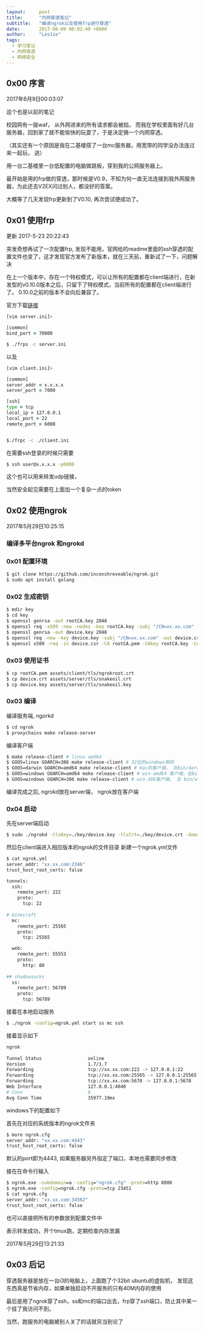 ```yaml
---
layout:		post
title:		"内网穿透笔记"
subtitle:	"编译ngrok以及使用frp进行穿透"
date:		2017-06-09 00:02:40 +0800
author:		"Les1ie"
tags: 
  - 学习笔记
  - 内网穿透
  - 网络安全
---
```


## 0x00 序言
2017年6月9日00:03:07

这个也是以前的笔记

校园网有一层waf， 从外网进来的所有请求都会被掐， 而我在学校里面有好几台服务器，回到家了就不能愉快的玩耍了，于是决定搞一个内网穿透。

（其实还有一个原因是我在二基楼搭了一台mc服务器，用宽带的同学没办法连过来一起玩， 逃）

用一台二基楼里一台低配置的电脑做跳板，穿到我的公网服务器上。

最开始是用的frp做的穿透，那时候是V0.9，不知为何一直无法连接到我外网服务器，为此还去V2EX问过别人，都没好的答案。

大概等了几天发现frp更新到了V0.10, 再次尝试便成功了。
## 0x01 使用frp


更新 2017-5-23 20:22:43

突发奇想再试了一次配置frp, 发现不能用，官网给的readme里面的ssh穿透的配置文件也变了，这才发现官方发布了新版本，就在三天前，重新试了一下，问题解决

在上一个版本中，存在一个特权模式，可以让所有的配置都在client端进行，在新发型的v0.10.0版本之后，只留下了特权模式，当前所有的配置都在client端进行了。
0.10.0之前的版本不会向后兼容了。


官方下载[链接](https://github.com/fatedier/frp/releases)

```zsh
[vim server.ini]>

[common]
bind_port = 70000

$ ./frps -c server.ini
```
以及
```zsh
[vim client.ini]>

[common]
server_addr = x.x.x.x
server_port = 7000

[ssh]
type = tcp
local_ip = 127.0.0.1
local_port = 22
remote_port = 6000


$./frpc -c ./client.ini
```

在需要ssh登录的时候只需要
```bash
$ ssh user@x.x.x.x -p6000
```

这个也可以用来转发udp链接，

当然安全起见需要在上面加一个复杂一点的token


## 0x02 使用ngrok
2017年5月29日10:25:15

### 编译多平台ngrok 和ngrokd

### 0x01 配置环境
```bash
$ git clone https://github.com/inconshreveable/ngrok.git
$ sudo apt install golang
```

### 0x02 生成密钥
```bash
$ mdir key
$ cd key
$ openssl genrsa -out rootCA.key 2048
$ openssl req -x509 -new -nodes -key rootCA.key -subj "/CN=xx.xx.com" -days 5000 -out rootCA.pem
$ openssl genrsa -out device.key 2048
$ openssl req -new -key device.key -subj "/CN=xx.xx.com" -out device.csr
$ openssl x509 -req -in device.csr -CA rootCA.pem -CAkey rootCA.key -CAcreateserial -out device.crt -days 5000
```
### 0x03 使用证书
```bash
$ cp rootCA.pem assets/client/tls/ngrokroot.crt
$ cp device.crt assets/server/tls/snakeoil.crt
$ cp device.key assets/server/tls/snakeoil.key
```

### 0x03 编译
编译服务端, ngorkd
```bash
$ cd ngrok
$ proxychains make release-server
```
编译客户端
```bash
$ make release-client # linux amd64 
$ GOOS=linux GOARCH=386 make release-client # 32位的windows用的
$ GOOS=darwin GOARCH=amd64 make release-client # mac的客户端， 在bin/darwin下面
$ GOOS=windows GOARCH=amd64 make release-client # win-amd64 客户端，在bin/win64下面
$ GOOS=windows GOARCH=386 make release-client # win-386客户端， 在 bin/win32下面
```




编译完成之后, ngrokd放在server端， ngrok放在客户端

### 0x04 启动

先在server端启动
```bash
$ sudo ./ngrokd -tlsKey=./key/device.key -tlsCrt=./key/device.crt -domain=xx.xx.com -tunnelAddr=:2346
```

然后在client端进入相应版本的ngrok的文件目录
新建一个ngrok.yml文件
```bash
$ cat ngrok.yml 
server_addr: "xx.xx.com:2346"
trust_host_root_certs: false

tunnels:
  ssh:
    remote_port: 222
    proto:
      tcp: 22
    
# minecraft
  mc:
    remote_port: 25565
    proto: 
      tcp: 25565

  web:
    remote_port: 55553
    proto: 
      http: 80
      
## shadowsocks
  ss:
    remote_port: 56789
    proto:
      tcp: 56789
```

接着在本地启动服务
```bash
$ ./ngrok -config=ngrok.yml start ss mc ssh
```
接着显示如下
```bash
ngrok                                                                                                                                                  (Ctrl+C to quit)
                                                                                                                                                                       
Tunnel Status                 online                                                                                                                                   
Version                       1.7/1.7                                                                                                                                  
Forwarding                    tcp://xx.xx.com:222 -> 127.0.0.1:22                                                                                              
Forwarding                    tcp://xx.xx.com:25565 -> 127.0.0.1:25565                                                                                         
Forwarding                    tcp://xx.xx.com:5678 -> 127.0.0.1:5678                                                                                        
Web Interface                 127.0.0.1:4040                                                                                                                           
# Conn                        8                                                                                                                                        
Avg Conn Time                 35977.19ms                                                                                                                               

```

windows下的配置如下

首先在对应的系统版本的ngrok文件夹
```cmd
$ more ngrok.cfg
server_addr: "xx.xx.com:4443"
trust_host_root_certs: false
```
默认的port即为4443, 如果服务器另外指定了端口，本地也需要同步修改

接在在命令行输入
```cmd
$ ngrok.exe -subdomain=a -config="ngrok.cfg" -proto=http 8080 
$ ngrok.exe -config=ngrok.cfg -proto=tcp 23451
$ cat ngrok.cfg
server_addr: "xx.xx.com:34562"
trust_host_root_certs: false
```
也可以直接把所有的参数放到配置文件中




表示转发成功，开个tmux跑，定期检查内存泄漏

2017年5月29日13:21:33

## 0x03 后记
穿透服务器是放在一台i3的电脑上，上面跑了个32bit ubuntu的虚拟机， 发现这东西真是节省内存，如果单独启动不开服务的只有40M内存的使用

最后是用了ngrok穿了ssh，ss和mc的端口出去，frp穿了ssh端口，防止其中某一个挂了我访问不到。

当然，跑服务的电脑被别人关了的话就另当别论了
